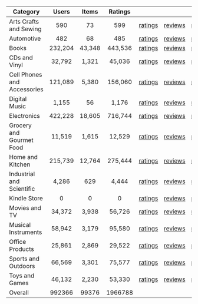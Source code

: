 | Category | Users | Items | Ratings |  |  |  | 
 |----------|:-----:|:-----:|:-----:|:-----:|:-----:|:-----:|
Arts Crafts and Sewing | 590 | 73 | 599 | [ratings](https://ciir.cs.umass.edu/downloads/XMarket/FULL/ca/Arts_Crafts_and_Sewing/ratings_ca_Arts_Crafts_and_Sewing.txt.gz) | [reviews](https://ciir.cs.umass.edu/downloads/XMarket/FULL/ca/Arts_Crafts_and_Sewing/reviews_ca_Arts_Crafts_and_Sewing.json.gz) | [metadata](https://ciir.cs.umass.edu/downloads/XMarket/FULL/ca/Arts_Crafts_and_Sewing/metadata_ca_Arts_Crafts_and_Sewing.json.gz) |  
Automotive | 482 | 68 | 485 | [ratings](https://ciir.cs.umass.edu/downloads/XMarket/FULL/ca/Automotive/ratings_ca_Automotive.txt.gz) | [reviews](https://ciir.cs.umass.edu/downloads/XMarket/FULL/ca/Automotive/reviews_ca_Automotive.json.gz) | [metadata](https://ciir.cs.umass.edu/downloads/XMarket/FULL/ca/Automotive/metadata_ca_Automotive.json.gz) |  
Books | 232,204 | 43,348 | 443,536 | [ratings](https://ciir.cs.umass.edu/downloads/XMarket/FULL/ca/Books/ratings_ca_Books.txt.gz) | [reviews](https://ciir.cs.umass.edu/downloads/XMarket/FULL/ca/Books/reviews_ca_Books.json.gz) | [metadata](https://ciir.cs.umass.edu/downloads/XMarket/FULL/ca/Books/metadata_ca_Books.json.gz) |  
CDs and Vinyl | 32,792 | 1,321 | 45,036 | [ratings](https://ciir.cs.umass.edu/downloads/XMarket/FULL/ca/CDs_and_Vinyl/ratings_ca_CDs_and_Vinyl.txt.gz) | [reviews](https://ciir.cs.umass.edu/downloads/XMarket/FULL/ca/CDs_and_Vinyl/reviews_ca_CDs_and_Vinyl.json.gz) | [metadata](https://ciir.cs.umass.edu/downloads/XMarket/FULL/ca/CDs_and_Vinyl/metadata_ca_CDs_and_Vinyl.json.gz) |  
Cell Phones and Accessories | 121,089 | 5,380 | 156,060 | [ratings](https://ciir.cs.umass.edu/downloads/XMarket/FULL/ca/Cell_Phones_and_Accessories/ratings_ca_Cell_Phones_and_Accessories.txt.gz) | [reviews](https://ciir.cs.umass.edu/downloads/XMarket/FULL/ca/Cell_Phones_and_Accessories/reviews_ca_Cell_Phones_and_Accessories.json.gz) | [metadata](https://ciir.cs.umass.edu/downloads/XMarket/FULL/ca/Cell_Phones_and_Accessories/metadata_ca_Cell_Phones_and_Accessories.json.gz) |  
Digital Music | 1,155 | 56 | 1,176 | [ratings](https://ciir.cs.umass.edu/downloads/XMarket/FULL/ca/Digital_Music/ratings_ca_Digital_Music.txt.gz) | [reviews](https://ciir.cs.umass.edu/downloads/XMarket/FULL/ca/Digital_Music/reviews_ca_Digital_Music.json.gz) | [metadata](https://ciir.cs.umass.edu/downloads/XMarket/FULL/ca/Digital_Music/metadata_ca_Digital_Music.json.gz) |  
Electronics | 422,228 | 18,605 | 716,744 | [ratings](https://ciir.cs.umass.edu/downloads/XMarket/FULL/ca/Electronics/ratings_ca_Electronics.txt.gz) | [reviews](https://ciir.cs.umass.edu/downloads/XMarket/FULL/ca/Electronics/reviews_ca_Electronics.json.gz) | [metadata](https://ciir.cs.umass.edu/downloads/XMarket/FULL/ca/Electronics/metadata_ca_Electronics.json.gz) |  
Grocery and Gourmet Food | 11,519 | 1,615 | 12,529 | [ratings](https://ciir.cs.umass.edu/downloads/XMarket/FULL/ca/Grocery_and_Gourmet_Food/ratings_ca_Grocery_and_Gourmet_Food.txt.gz) | [reviews](https://ciir.cs.umass.edu/downloads/XMarket/FULL/ca/Grocery_and_Gourmet_Food/reviews_ca_Grocery_and_Gourmet_Food.json.gz) | [metadata](https://ciir.cs.umass.edu/downloads/XMarket/FULL/ca/Grocery_and_Gourmet_Food/metadata_ca_Grocery_and_Gourmet_Food.json.gz) |  
Home and Kitchen | 215,739 | 12,764 | 275,444 | [ratings](https://ciir.cs.umass.edu/downloads/XMarket/FULL/ca/Home_and_Kitchen/ratings_ca_Home_and_Kitchen.txt.gz) | [reviews](https://ciir.cs.umass.edu/downloads/XMarket/FULL/ca/Home_and_Kitchen/reviews_ca_Home_and_Kitchen.json.gz) | [metadata](https://ciir.cs.umass.edu/downloads/XMarket/FULL/ca/Home_and_Kitchen/metadata_ca_Home_and_Kitchen.json.gz) |  
Industrial and Scientific | 4,286 | 629 | 4,444 | [ratings](https://ciir.cs.umass.edu/downloads/XMarket/FULL/ca/Industrial_and_Scientific/ratings_ca_Industrial_and_Scientific.txt.gz) | [reviews](https://ciir.cs.umass.edu/downloads/XMarket/FULL/ca/Industrial_and_Scientific/reviews_ca_Industrial_and_Scientific.json.gz) | [metadata](https://ciir.cs.umass.edu/downloads/XMarket/FULL/ca/Industrial_and_Scientific/metadata_ca_Industrial_and_Scientific.json.gz) |  
Kindle Store | 0 | 0 | 0 | [ratings](https://ciir.cs.umass.edu/downloads/XMarket/FULL/ca/Kindle_Store/ratings_ca_Kindle_Store.txt.gz) | [reviews](https://ciir.cs.umass.edu/downloads/XMarket/FULL/ca/Kindle_Store/reviews_ca_Kindle_Store.json.gz) | [metadata](https://ciir.cs.umass.edu/downloads/XMarket/FULL/ca/Kindle_Store/metadata_ca_Kindle_Store.json.gz) |  
Movies and TV | 34,372 | 3,938 | 56,726 | [ratings](https://ciir.cs.umass.edu/downloads/XMarket/FULL/ca/Movies_and_TV/ratings_ca_Movies_and_TV.txt.gz) | [reviews](https://ciir.cs.umass.edu/downloads/XMarket/FULL/ca/Movies_and_TV/reviews_ca_Movies_and_TV.json.gz) | [metadata](https://ciir.cs.umass.edu/downloads/XMarket/FULL/ca/Movies_and_TV/metadata_ca_Movies_and_TV.json.gz) |  
Musical Instruments | 58,942 | 3,179 | 95,580 | [ratings](https://ciir.cs.umass.edu/downloads/XMarket/FULL/ca/Musical_Instruments/ratings_ca_Musical_Instruments.txt.gz) | [reviews](https://ciir.cs.umass.edu/downloads/XMarket/FULL/ca/Musical_Instruments/reviews_ca_Musical_Instruments.json.gz) | [metadata](https://ciir.cs.umass.edu/downloads/XMarket/FULL/ca/Musical_Instruments/metadata_ca_Musical_Instruments.json.gz) |  
Office Products | 25,861 | 2,869 | 29,522 | [ratings](https://ciir.cs.umass.edu/downloads/XMarket/FULL/ca/Office_Products/ratings_ca_Office_Products.txt.gz) | [reviews](https://ciir.cs.umass.edu/downloads/XMarket/FULL/ca/Office_Products/reviews_ca_Office_Products.json.gz) | [metadata](https://ciir.cs.umass.edu/downloads/XMarket/FULL/ca/Office_Products/metadata_ca_Office_Products.json.gz) |  
Sports and Outdoors | 66,569 | 3,301 | 75,577 | [ratings](https://ciir.cs.umass.edu/downloads/XMarket/FULL/ca/Sports_and_Outdoors/ratings_ca_Sports_and_Outdoors.txt.gz) | [reviews](https://ciir.cs.umass.edu/downloads/XMarket/FULL/ca/Sports_and_Outdoors/reviews_ca_Sports_and_Outdoors.json.gz) | [metadata](https://ciir.cs.umass.edu/downloads/XMarket/FULL/ca/Sports_and_Outdoors/metadata_ca_Sports_and_Outdoors.json.gz) |  
Toys and Games | 46,132 | 2,230 | 53,330 | [ratings](https://ciir.cs.umass.edu/downloads/XMarket/FULL/ca/Toys_and_Games/ratings_ca_Toys_and_Games.txt.gz) | [reviews](https://ciir.cs.umass.edu/downloads/XMarket/FULL/ca/Toys_and_Games/reviews_ca_Toys_and_Games.json.gz) | [metadata](https://ciir.cs.umass.edu/downloads/XMarket/FULL/ca/Toys_and_Games/metadata_ca_Toys_and_Games.json.gz) |  
Overall | 992366 | 99376 | 1966788 |  |  |  |
